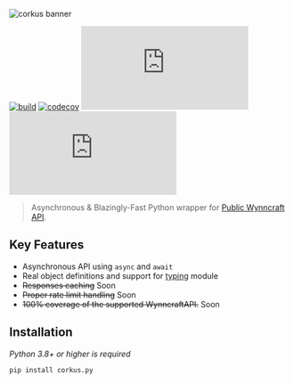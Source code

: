 ![corkus banner](https://i.imgur.com/8FjYte1.gif)


[![build](https://github.com/MrBartusek/corkus.py/actions/workflows/main.yml/badge.svg)](https://github.com/MrBartusek/corkus.py/actions) [![codecov](https://codecov.io/gh/MrBartusek/corkus.py/branch/main/graph/badge.svg?token=oZbLlhqRKJ)](https://codecov.io/gh/MrBartusek/corkus.py) [![PyPI](https://img.shields.io/pypi/v/corkus.py)](https://pypi.org/project/corkus.py/) [![PyPI - Python Version](https://img.shields.io/pypi/pyversions/corkus.py)](https://pypi.org/project/corkus.py/)

> Asynchronous & Blazingly-Fast Python wrapper for [Public Wynncraft API](https://docs.wynncraft.com).

## Key Features

- Asynchronous API using `async` and `await`
- Real object definitions and support for [typing](https://docs.python.org/3/library/typing.html) module
- ~~Responses caching~~ Soon
- ~~Proper rate limit handling~~ Soon
- ~~100% coverage of the supported WynncraftAPI.~~ Soon

## Installation

*Python 3.8+ or higher is required*
```shell
pip install corkus.py
```
